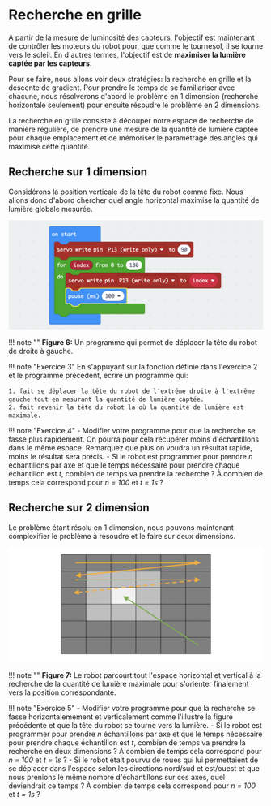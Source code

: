 # Recherche en grille

A partir de la mesure de luminosité des capteurs, l'objectif est maintenant de contrôler les moteurs du robot pour, que comme le tournesol, il se tourne vers le soleil. En d'autres termes, l'objectif est de **maximiser la lumière captée par les capteurs**. 

Pour se faire, nous allons voir deux stratégies: la recherche en grille et la descente de gradient. Pour prendre le temps de se familiariser avec chacune, nous résolverons d'abord le problème en 1 dimension (recherche horizontale seulement) pour ensuite résoudre le problème en 2 dimensions.

La recherche en grille consiste à découper notre espace de recherche de manière régulière, de prendre une mesure de la quantité de lumière captée pour chaque emplacement et de mémoriser le paramétrage des angles qui maximise cette quantité.

## Recherche sur 1 dimension

Considérons la position verticale de la tête du robot comme fixe. Nous allons donc d'abord chercher quel angle horizontal maximise la quantité de lumière globale mesurée.

![](intro/Grid1D.png)
   
!!! note ""
	**Figure 6:** Un programme qui permet de déplacer la tête du robot de droite à gauche.

!!! note "Exercice 3"
	En s'appuyant sur la fonction définie dans l'exercice 2 et le programme précédent, écrire un programme qui:

	1. fait se déplacer la tête du robot de l'extrême droite à l'extrême gauche tout en mesurant la quantité de lumière captée.
	2. fait revenir la tête du robot la où la quantité de lumière est maximale.

!!! note "Exercice 4"
	- Modifier votre programme pour que la recherche se fasse plus rapidement. On pourra pour cela récupérer moins d'échantillons dans le même espace. Remarquez que plus on voudra un résultat rapide, moins le résultat sera précis.
	- Si le robot est programmer pour prendre *n* échantillons par axe et que le temps nécessaire pour prendre chaque échantillon est *t*, combien de temps va prendre la recherche ? À combien de temps cela correspond pour *n = 100* et *t = 1s* ?


## Recherche sur 2 dimension

Le problème étant résolu en 1 dimension, nous pouvons maintenant complexifier le problème à résoudre et le faire sur deux dimensions.

![](intro/parcoursGrid2D.png)

!!! note ""
	**Figure 7:** Le robot parcourt tout l'espace horizontal et vertical à la recherche de la quantité de lumière maximale pour s'orienter finalement vers la position correspondante.

!!! note "Exercice 5"
	- Modifier votre programme pour que la recherche se fasse horizontalemement et verticalement comme l'illustre la figure précédente et que la tête du robot se tourne vers la lumière.
	- Si le robot est programmer pour prendre *n* échantillons par axe et que le temps nécessaire pour prendre chaque échantillon est *t*, combien de temps va prendre la recherche en deux dimensions ? À combien de temps cela correspond pour *n = 100* et *t = 1s* ?
	- Si le robot était pourvu de roues qui lui permettaient de se déplacer dans l'espace selon les directions nord/sud et est/ouest et que nous prenions le même nombre d'échantillons sur ces axes, quel deviendrait ce temps ? À combien de temps cela correspond pour *n = 100* et *t = 1s* ?

